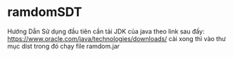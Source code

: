 # ramdomSDT
Hướng Dẫn Sử dụng
đầu tiên cần tải JDK của java theo link sau đấy:
https://www.oracle.com/java/technologies/downloads/
cài xong thì vào thư mục dist trong đó chạy file ramdom.jar

